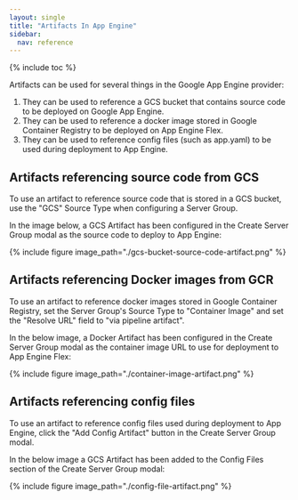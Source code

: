 ```yaml
---
layout: single
title: "Artifacts In App Engine"
sidebar:
  nav: reference
---
```


{% include toc %}

Artifacts can be used for several things in the Google App Engine provider:

1. They can be used to reference a GCS bucket that contains source code to be deployed on Google App Engine.
2. They can be used to reference a docker image stored in Google Container Registry to be deployed on App Engine Flex.
3. They can be used to reference config files (such as app.yaml) to be used during deployment to App Engine.

## Artifacts referencing source code from GCS

To use an artifact to reference source code that is stored in a GCS bucket, use the "GCS" Source Type
when configuring a Server Group.

In the image below, a GCS Artifact has been configured in the Create Server Group modal as the
source code to deploy to App Engine:

{%
  include
  figure
  image_path="./gcs-bucket-source-code-artifact.png"
%}

## Artifacts referencing Docker images from GCR

To use an artifact to reference docker images stored in Google Container Registry, set the Server
Group's Source Type to "Container Image" and set the "Resolve URL" field to "via pipeline artifact".

In the below image, a Docker Artifact has been configured in the Create Server Group modal as the
container image URL to use for deployment to App Engine Flex:

{%
  include
  figure
  image_path="./container-image-artifact.png"
%}

## Artifacts referencing config files

To use an artifact to reference config files used during deployment to App Engine, click the
"Add Config Artifact" button in the Create Server Group modal.

In the below image a GCS Artifact has been added to the Config Files section of the Create Server Group modal:

{%
  include
  figure
  image_path="./config-file-artifact.png"
%}
